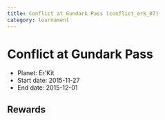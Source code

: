 ```yaml
---
title: Conflict at Gundark Pass (conflict_erk_07)
category: tournament
---
```

# Conflict at Gundark Pass

  * Planet: Er'Kit
  * Start date: 2015-11-27
  * End date: 2015-12-01

## Rewards

